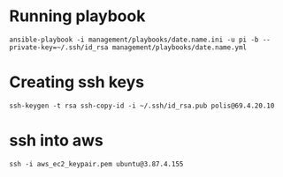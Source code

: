 # Running playbook

`
ansible-playbook -i management/playbooks/date.name.ini -u pi -b --private-key=~/.ssh/id_rsa management/playbooks/date.name.yml
`

# Creating ssh keys
`
ssh-keygen -t rsa
ssh-copy-id -i ~/.ssh/id_rsa.pub polis@69.4.20.10
`

# ssh into aws
`
ssh -i aws_ec2_keypair.pem ubuntu@3.87.4.155
`